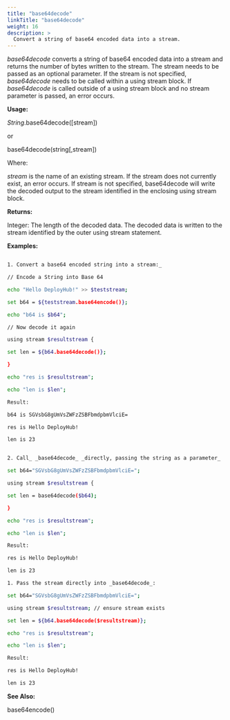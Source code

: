 ```yaml
---
title: "base64decode"
linkTitle: "base64decode"
weight: 16
description: >
  Convert a string of base64 encoded data into a stream.
---
```



_base64decode_ converts a string of base64 encoded data into a stream and returns the number of bytes written to the stream. The stream needs to be passed as an optional parameter. If the stream is not specified, _base64decode_ needs to be called within a using stream block. If _base64decode_ is called outside of a using stream block and no stream parameter is passed, an error occurs.

**Usage:**

_String_.base64decode([stream])

or

base64decode(string[,stream])

Where:

_stream_ is the name of an existing stream. If the stream does not currently exist, an error occurs. If stream is not specified, base64decode will write the decoded output to the stream identified in the enclosing using stream block.

**Returns:**

Integer: The length of the decoded data. The decoded data is written to the stream identified by the outer using stream statement.

**Examples:**

```bash

1. Convert a base64 encoded string into a stream:_

// Encode a String into Base 64

echo "Hello DeployHub!" >> $teststream;

set b64 = ${teststream.base64encode()};

echo "b64 is $b64";

// Now decode it again

using stream $resultstream {

set len = ${b64.base64decode()};

}

echo "res is $resultstream";

echo "len is $len";

Result:

b64 is SGVsbG8gUmVsZWFzZSBFbmdpbmVlciE=

res is Hello DeployHub!

len is 23


2. Call_ _base64decode_ _directly, passing the string as a parameter_

set b64="SGVsbG8gUmVsZWFzZSBFbmdpbmVlciE=";

using stream $resultstream {

set len = base64decode($b64);

}

echo "res is $resultstream";

echo "len is $len";

Result:

res is Hello DeployHub!

len is 23

1. Pass the stream directly into _base64decode_:

set b64="SGVsbG8gUmVsZWFzZSBFbmdpbmVlciE=";

using stream $resultstream; // ensure stream exists

set len = ${b64.base64decode($resultstream)};

echo "res is $resultstream";

echo "len is $len";

Result:

res is Hello DeployHub!

len is 23
```

**See Also:**

base64encode()
